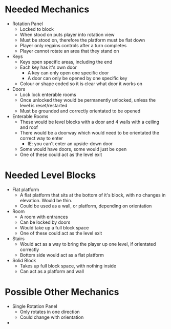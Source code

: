 # Needed Mechanics
- Rotation Panel
    - Locked to block
    - When stood on puts player into rotation view
    - Must be stood on, therefore the platform must be flat down
    - Player only regains controls after a turn completes
    - Player cannot rotate an area that they stand on
- Keys
    - Keys open specific areas, including the end
    - Each key has it's own door
        - A key can only open one specific door
        - A door can only be opened by one specific key
    - Colour or shape coded so it is clear what door it works on
- Doors
    - Lock lock enterable rooms
    - Once unlocked they would be permanently unlocked, unless the level is reset/restarted
    - Must be grounded and correctly orientated to be opened
- Enterable Rooms
    - These would be level blocks with a door and 4 walls with a ceiling and roof
    - There would be a doorway which would need to be orientated the correct way to enter
        - IE: you can't enter an upside-down door
    - Some would have doors, some would just be open
    - One of these could act as the level exit

# Needed Level Blocks
- Flat platform
    - A flat platform that sits at the bottom of it's block, with no changes in elevation. Would be thin.
    - Could be used as a wall, or platform, depending on orientation
- Room
    - A room with entrances
    - Can be locked by doors
    - Would take up a full block space
    - One of these could act as the level exit
- Stairs
    - Would act as a way to bring the player up one level, if orientated correctly
    - Bottom side would act as a flat platform
- Solid Block
    - Takes up full block space, with nothing inside
    - Can act as a platform and wall

# Possible Other Mechanics
- Single Rotation Panel
    - Only rotates in one direction
    - Could change with orientation
- 